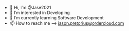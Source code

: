 - 👋 Hi, I’m @Jase2021
- 👀 I’m interested in Developing
- 🌱 I’m currently learning Software Development
- 📫 How to reach me --> jason.pretorius@ordercloud.com

<!---
Jase2021/Jase2021 is a ✨ special ✨ repository because its `README.md` (this file) appears on your GitHub profile.
You can click the Preview link to take a look at your changes.
--->
